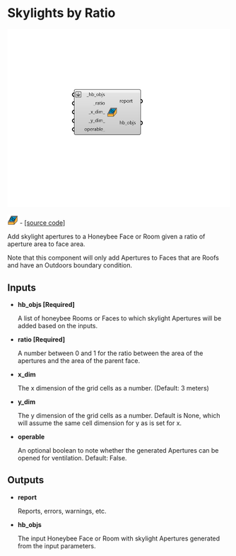 # Skylights by Ratio

![](../../.gitbook/assets/Skylights_by_Ratio.png)

![](../../.gitbook/assets/Skylights_by_Ratio%20%281%29.png) - [\[source code\]](https://github.com/ladybug-tools/honeybee-grasshopper-core/blob/master/honeybee_grasshopper_core/src//HB%20Skylights%20by%20Ratio.py)

Add skylight apertures to a Honeybee Face or Room given a ratio of aperture area to face area.

Note that this component will only add Apertures to Faces that are Roofs and have an Outdoors boundary condition.

## Inputs

* **hb\_objs \[Required\]**

  A list of honeybee Rooms or Faces to which skylight Apertures will be added based on the inputs. 

* **ratio \[Required\]**

  A number between 0 and 1 for the ratio between the area of the apertures and the area of the parent face. 

* **x\_dim**

  The x dimension of the grid cells as a number. \(Default: 3 meters\) 

* **y\_dim**

  The y dimension of the grid cells as a number. Default is None, which will assume the same cell dimension for y as is set for x. 

* **operable**

  An optional boolean to note whether the generated Apertures can be opened for ventilation. Default: False. 

## Outputs

* **report**

  Reports, errors, warnings, etc. 

* **hb\_objs**

  The input Honeybee Face or Room with skylight Apertures generated from the input parameters. 

